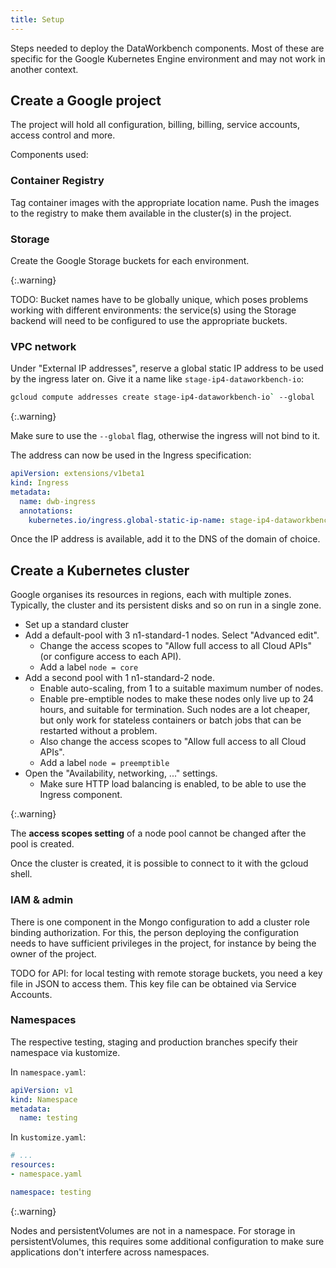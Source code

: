 ```yaml
---
title: Setup
---
```


Steps needed to deploy the DataWorkbench components. Most of these are specific for the Google Kubernetes Engine environment and may not work in another context.

## Create a Google project

The project will hold all configuration, billing, billing, service accounts, access control and more.

Components used:

### Container Registry

Tag container images with the appropriate location name. Push the images to the registry to make them available in the cluster(s) in the project.

### Storage

Create the Google Storage buckets for each environment.

{:.warning}

TODO: Bucket names have to be globally unique, which poses problems working with different environments: the service(s) using the Storage backend will need to be configured to use the appropriate buckets.

### VPC network

Under "External IP addresses", reserve a global static IP address to be used by the ingress later on. Give it a name like `stage-ip4-dataworkbench-io`:

```bash
gcloud compute addresses create stage-ip4-dataworkbench-io` --global
```

{:.warning}

Make sure to use the `--global` flag, otherwise the ingress will not bind to it.

The address can now be used in the Ingress specification:

```yaml
apiVersion: extensions/v1beta1
kind: Ingress
metadata:
  name: dwb-ingress
  annotations:
    kubernetes.io/ingress.global-static-ip-name: stage-ip4-dataworkbench-io
```

Once the IP address is available, add it to the DNS of the domain of choice.

## Create a Kubernetes cluster

Google organises its resources in regions, each with multiple zones. Typically, the cluster and its persistent disks and so on run in a single zone.

* Set up a standard cluster
* Add a default-pool with 3 n1-standard-1 nodes. Select "Advanced edit".
  * Change the access scopes to "Allow full access to all Cloud APIs" (or configure access to each API).
  * Add a label `node = core`
* Add a second pool with 1 n1-standard-2 node.
  * Enable auto-scaling, from 1 to a suitable maximum number of nodes.
  * Enable pre-emptible nodes to make these nodes only live up to 24 hours, and suitable for termination. Such nodes are a lot cheaper, but only work for stateless containers or batch jobs that can be restarted without a problem.
  * Also change the access scopes to "Allow full access to all Cloud APIs".
  * Add a label `node = preemptible`
* Open the "Availability, networking, ..." settings.
  * Make sure HTTP load balancing is enabled, to be able to use the Ingress component.

{:.warning}

The **access scopes setting** of a node pool cannot be changed after the pool is created.

Once the cluster is created, it is possible to connect to it with the gcloud shell.

### IAM & admin

There is one component in the Mongo configuration to add a cluster role binding authorization. For this, the person deploying the configuration needs to have sufficient privileges in the project, for instance by being the owner of the project.

TODO for API: for local testing with remote storage buckets, you need a key file in JSON to access them. This key file can be obtained via Service Accounts.

### Namespaces

The respective testing, staging and production branches specify their namespace via kustomize.

In `namespace.yaml`:

```yaml
apiVersion: v1
kind: Namespace
metadata:
  name: testing
```

In `kustomize.yaml`:

```yaml
# ...
resources:
- namespace.yaml

namespace: testing
```

{:.warning}

Nodes and persistentVolumes are not in a namespace. For storage in persistentVolumes, this requires some additional configuration to make sure applications don't interfere across namespaces.

